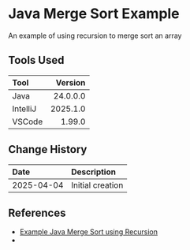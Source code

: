 # Java Merge Sort Example
An example of using recursion to merge sort an array

## Tools Used

| Tool     |  Version |
|:---------|---------:|
| Java     | 24.0.0.0 |
| IntelliJ | 2025.1.0 |
| VSCode   |   1.99.0 |

## Change History

| Date       | Description      |
|:-----------|:-----------------|
| 2025-04-04 | Initial creation |

## References

* [Example Java Merge Sort using Recursion](https://www.geeksforgeeks.org/java-program-for-merge-sort/)
* 